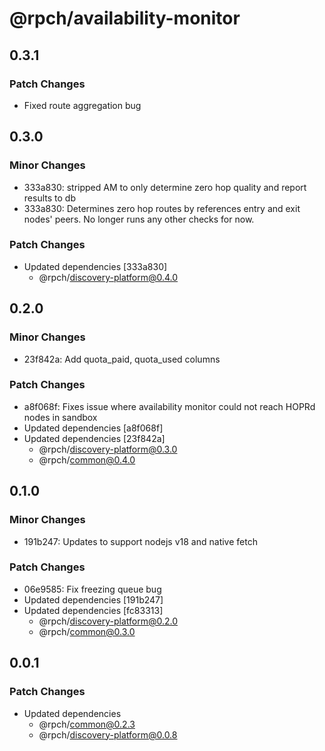 # @rpch/availability-monitor

## 0.3.1

### Patch Changes

- Fixed route aggregation bug

## 0.3.0

### Minor Changes

- 333a830: stripped AM to only determine zero hop quality and report results to db
- 333a830: Determines zero hop routes by references entry and exit nodes' peers.
  No longer runs any other checks for now.

### Patch Changes

- Updated dependencies [333a830]
  - @rpch/discovery-platform@0.4.0

## 0.2.0

### Minor Changes

- 23f842a: Add quota_paid, quota_used columns

### Patch Changes

- a8f068f: Fixes issue where availability monitor could not reach HOPRd nodes in sandbox
- Updated dependencies [a8f068f]
- Updated dependencies [23f842a]
  - @rpch/discovery-platform@0.3.0
  - @rpch/common@0.4.0

## 0.1.0

### Minor Changes

- 191b247: Updates to support nodejs v18 and native fetch

### Patch Changes

- 06e9585: Fix freezing queue bug
- Updated dependencies [191b247]
- Updated dependencies [fc83313]
  - @rpch/discovery-platform@0.2.0
  - @rpch/common@0.3.0

## 0.0.1

### Patch Changes

- Updated dependencies
  - @rpch/common@0.2.3
  - @rpch/discovery-platform@0.0.8
